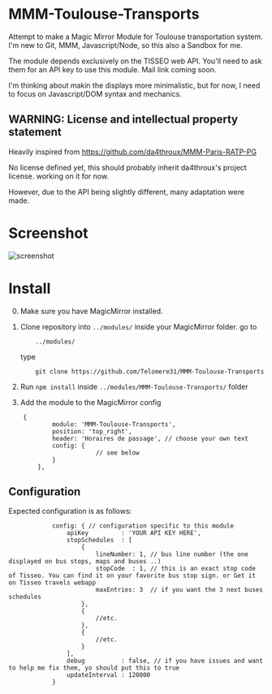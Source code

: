 # MMM-Toulouse-Transports
Attempt to make a Magic Mirror Module for Toulouse transportation system.
I'm new to Git, MMM, Javascript/Node, so this also a Sandbox for me.

The module depends exclusively on the TISSEO web API.
You'll need to ask them for an API key to use this module. Mail link coming soon.

I'm thinking about makin the displays more minimalistic, but for now, I need to focus on Javascript/DOM syntax and mechanics.

## WARNING: License and intellectual property statement

Heavily inspired from https://github.com/da4throux/MMM-Paris-RATP-PG

No license defined yet, this should probably inherit da4throux's project license.
working on it for now.

However, due to the API being slightly different, many adaptation were made.

# Screenshot
![screenshot](https://github.com/Telomere31/MMM-Toulouse-Transports/blob/master/bus_schedules.png)

# Install

0. Make sure you have MagicMirror installed.
1. Clone repository into `../modules/` inside your MagicMirror folder.
	go to
	```
		../modules/
	```
	type
	```
		git clone https://github.com/Telomere31/MMM-Toulouse-Transports
	```

2. Run `npm install` inside `../modules/MMM-Toulouse-Transports/` folder
3. Add the module to the MagicMirror config
```
	{
	        module: 'MMM-Toulouse-Transports',
	        position: 'top_right',
	        header: 'Horaires de passage', // choose your own text
	        config: {
                        // see below
	        }
    	},
```

## Configuration
Expected configuration is as follows:

```
            config: { // configuration specific to this module
                apiKey         : 'YOUR API KEY HERE',
                stopSchedules  : [
                    {
                        lineNumber: 1, // bus line number (the one displayed on bus stops, maps and buses ..)
                        stopCode  : 1, // this is an exact stop code of Tisseo. You can find it on your favorite bus stop sign. or Get it on Tisseo travels webapp
                        maxEntries: 3  // if you want the 3 next buses schedules
                    },
                    {
                        //etc.
                    },
                    {
                        //etc.
                    }
                ],
                debug          : false, // if you have issues and want to help me fix them, yo should put this to true
                updateInterval : 120000
            }
```
